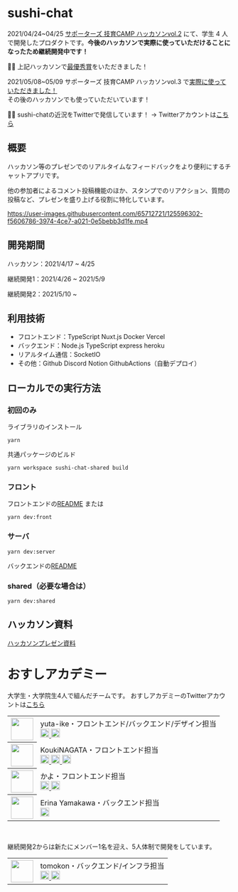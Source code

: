 # sushi-chat
2021/04/24~04/25 [サポーターズ 技育CAMP ハッカソンvol.2](https://talent.supporterz.jp/events/4dd93ba8-1fde-477a-8706-2d17f46c1c4d/) にて、学生 4 人で開発したプロダクトです。**今後のハッカソンで実際に使っていただけることになったため継続開発中です！**

🎉🎉 上記ハッカソンで[最優秀賞](https://twitter.com/geek_pjt/status/1386253688604266496)をいただきました！

2021/05/08~05/09 サポーターズ 技育CAMP ハッカソンvol.3 で[実際に使っていただきました！](https://twitter.com/geek_pjt/status/1391344209269956610)<br>
その後のハッカソンでも使っていただいています！

🍣🍣 sushi-chatの近況をTwitterで発信しています！ → Twitterアカウントは[こちら](https://twitter.com/osushi_academy)

## 概要
ハッカソン等のプレゼンでのリアルタイムなフィードバックをより便利にするチャットアプリです。

他の参加者によるコメント投稿機能のほか、スタンプでのリアクション、質問の投稿など、プレゼンを盛り上げる役割に特化しています。

https://user-images.githubusercontent.com/65712721/125596302-f5606786-3974-4ce7-a021-0e5bebb3d1fe.mp4

## 開発期間
ハッカソン：2021/4/17 ~ 4/25

継続開発1：2021/4/26 ~ 2021/5/9

継続開発2：2021/5/10 ~

## 利用技術
- フロントエンド：TypeScript Nuxt.js Docker Vercel
- バックエンド：Node.js TypeScript express heroku
- リアルタイム通信：SocketIO
- その他：Github Discord Notion GithubActions（自動デプロイ）

## ローカルでの実行方法
### 初回のみ
ライブラリのインストール
```
yarn
```
共通パッケージのビルド
```
yarn workspace sushi-chat-shared build
```
### フロント
フロントエンドの[README](/app/front/README.md)
または
```
yarn dev:front
```
### サーバ
```
yarn dev:server
```
バックエンドの[README](/server/README.md)

### shared（必要な場合は）
```
yarn dev:shared
```

## ハッカソン資料
[ハッカソンプレゼン資料](https://docs.google.com/presentation/d/1A8hxD4WBBODAvX_OhhWMsc2PKykCHYYPn0KdOFvcwsg/edit?usp=sharing)

# おすしアカデミー
大学生・大学院生4人で組んだチームです。
おすしアカデミーのTwitterアカウントは[こちら](https://twitter.com/osushi_academy)

<table>
  <tr>
    <th>
      <a href="https://github.com/yuta-ike">
        <img src="https://github.com/yuta-ike.png" width="50px;">
      </a>
    </th>
    <td>yuta-ike・フロントエンド/バックエンド/デザイン担当
      <br>
      <a href="http://twitter.com/Selria1">
        <img height="20" src="https://img.shields.io/twitter/follow/Selria1?label=Twitter&logo=twitter&style=flat">
      </a>
      <a href="https://github.com/yuta-ike">
        <img height="20" src="https://img.shields.io/github/followers/yuta-ike?label=follow&logo=github&style=flat">
      </a>
    </td>
  </tr>
  <tr>
    <th>
      <a href="https://github.com/koukiNAGATA">
        <img src="https://github.com/koukiNAGATA.png" width="50px;">
      </a>
    </th>
    <td>KoukiNAGATA・フロントエンド担当
      <br>
      <a href="http://twitter.com/cheesebeefAlter">
        <img height="20" src="https://img.shields.io/twitter/follow/cheesebeefAlter?label=Twitter&logo=twitter&style=flat">
      </a>
      <a href="https://github.com/koukiNAGATA">
        <img height="20" src="https://img.shields.io/github/followers/koukiNAGATA?label=follow&logo=github&style=flat">
      </a>
      <a href="http://qiita.com/koukiNAGATA">
        <img height="20" src="https://qiita-badge.apiapi.app/s/koukiNAGATA/contributions.svg" />
      </a>
    </td>
  </tr>
  <tr>
    <th>
      <a href="https://github.com/knknk98">
        <img src="https://github.com/knknk98.png" width="50px;">
      </a>
    </th>
    <td>かよ・フロントエンド担当
      <br>
      <a href="http://twitter.com/ky_1198">
        <img height="20" src="https://img.shields.io/twitter/follow/ky_1198?label=Twitter&logo=twitter&style=flat">
      </a>
      <a href="https://github.com/knknk98">
        <img height="20" src="https://img.shields.io/github/followers/knknk98?label=follow&logo=github&style=flat">
      </a>
    </td>
  </tr>
  <tr>
    <th>
      <a href="https://github.com/Eri-0910">
        <img src="https://github.com/Eri-0910.png" width="50px;">
      </a>
    </th>
    <td>Erina Yamakawa・バックエンド担当
      <br>
      <a href="https://github.com/Eri-0910">
        <img height="20" src="https://img.shields.io/github/followers/Eri-0910?label=follow&logo=github&style=flat">
      </a>
    </td>
  </tr>
</table>
<br>

継続開発2からは新たにメンバー1名を迎え、5人体制で開発をしています。
<table>
  <tr>
    <th>
      <a href="https://github.com/TOMOFUMI-KONDO">
        <img src="https://github.com/TOMOFUMI-KONDO.png" width="50px;">
      </a>
    </th>
    <td>tomokon・バックエンド/インフラ担当
      <br>
      <a href="http://twitter.com/tomokon_0314">
        <img height="20" src="https://img.shields.io/twitter/follow/tomokon_0314?label=Twitter&logo=twitter&style=flat">
      </a>
      <a href="https://github.com/TOMOFUMI-KONDO">
        <img height="20" src="https://img.shields.io/github/followers/TOMOFUMI-KONDO?label=follow&logo=github&style=flat">
      </a>
    </td>
  </tr>
</table>
